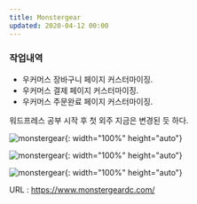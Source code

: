 ```yaml
---
title: Monstergear
updated: 2020-04-12 00:00
---
```


### 작업내역
   
- 우커머스 장바구니 페이지 커스터마이징.  
- 우커머스 결제 페이지 커스터마이징.  
- 우커머스 주문완료 페이지 커스터마이징.  
   
워드프레스 공부 시작 후 첫 외주
지금은 변경된 듯 하다.
   
![monstergear](https://github.com/project0210/project0210.github.io/blob/master/_posts/monstergear/001.png?raw=true){: width="100%" height="auto"}
   
![monstergear](https://github.com/project0210/project0210.github.io/blob/master/_posts/monstergear/002.png?raw=true){: width="100%" height="auto"}
   
![monstergear](https://github.com/project0210/project0210.github.io/blob/master/_posts/monstergear/003.png?raw=true){: width="100%" height="auto"}
   
URL : https://www.monstergeardc.com/